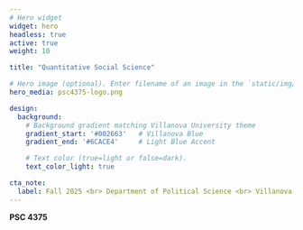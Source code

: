 ```yaml
---
# Hero widget
widget: hero
headless: true
active: true
weight: 10

title: "Quantitative Social Science"

# Hero image (optional). Enter filename of an image in the `static/img/` folder.
hero_media: psc4375-logo.png

design:
  background:
    # Background gradient matching Villanova University theme
    gradient_start: '#002663'   # Villanova Blue
    gradient_end: '#6CACE4'     # Light Blue Accent

    # Text color (true=light or false=dark).
    text_color_light: true

cta_note:
  label: Fall 2025 <br> Department of Political Science <br> Villanova University
---
```


**PSC 4375**
